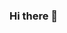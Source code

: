 ### Hi there 👋

<!--
**vishach93/vishach93** is a ✨ _special_ ✨ repository because its `README.md` (this file) appears on your GitHub profile.

Here are some ideas to get you started:

- 🔭 I’m currently working on Data Analyst Projects
- 🌱 I’m currently learning SQL and PowerBI
- 👯 I’m looking to collaborate Projects
- 🤔 I’m looking for help with Projects
- 💬 Ask me about Data Science
- 📫 How to reach me: vish.b.ach@gmail.com
- 😄 Pronouns: Hardwork beats talent.
- ⚡ Fun fact: Sometimes I dream about coding
-->
